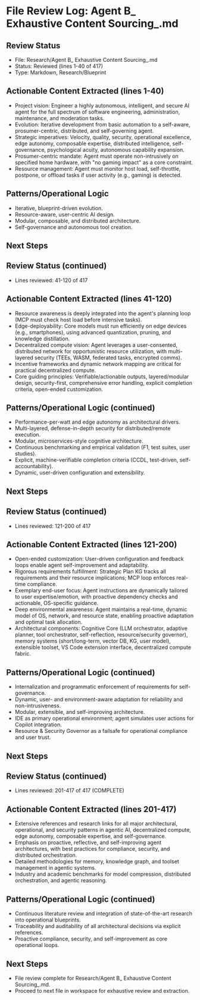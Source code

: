 # File Review Log: Agent B_ Exhaustive Content Sourcing_.md

## Review Status
- File: Research/Agent B_ Exhaustive Content Sourcing_.md
- Status: Reviewed (lines 1-40 of 417)
- Type: Markdown, Research/Blueprint

## Actionable Content Extracted (lines 1-40)
- Project vision: Engineer a highly autonomous, intelligent, and secure AI agent for the full spectrum of software engineering, administration, maintenance, and moderation tasks.
- Evolution: Iterative development from basic automation to a self-aware, prosumer-centric, distributed, and self-governing agent.
- Strategic imperatives: Velocity, quality, security, operational excellence, edge autonomy, composable expertise, distributed intelligence, self-governance, psychological acuity, autonomous capability expansion.
- Prosumer-centric mandate: Agent must operate non-intrusively on specified home hardware, with "no gaming impact" as a core constraint.
- Resource management: Agent must monitor host load, self-throttle, postpone, or offload tasks if user activity (e.g., gaming) is detected.

## Patterns/Operational Logic
- Iterative, blueprint-driven evolution.
- Resource-aware, user-centric AI design.
- Modular, composable, and distributed architecture.
- Self-governance and autonomous tool creation.

## Next Steps
  
## Review Status (continued)
- Lines reviewed: 41-120 of 417

## Actionable Content Extracted (lines 41-120)
- Resource awareness is deeply integrated into the agent's planning loop (MCP must check host load before intensive tasks).
- Edge-deployability: Core models must run efficiently on edge devices (e.g., smartphones), using advanced quantization, pruning, and knowledge distillation.
- Decentralized compute vision: Agent leverages a user-consented, distributed network for opportunistic resource utilization, with multi-layered security (TEEs, WASM, federated tasks, encrypted comms).
- Incentive frameworks and dynamic network mapping are critical for practical decentralized compute.
- Core guiding principles: Verifiable/actionable outputs, layered/modular design, security-first, comprehensive error handling, explicit completion criteria, open-ended customization.

## Patterns/Operational Logic (continued)
- Performance-per-watt and edge autonomy as architectural drivers.
- Multi-layered, defense-in-depth security for distributed/remote execution.
- Modular, microservices-style cognitive architecture.
- Continuous benchmarking and empirical validation (F1, test suites, user studies).
- Explicit, machine-verifiable completion criteria (CCDL, test-driven, self-accountability).
- Dynamic, user-driven configuration and extensibility.

## Next Steps
  
## Review Status (continued)
- Lines reviewed: 121-200 of 417

## Actionable Content Extracted (lines 121-200)
- Open-ended customization: User-driven configuration and feedback loops enable agent self-improvement and adaptability.
- Rigorous requirements fulfillment: Strategic Plan KG tracks all requirements and their resource implications; MCP loop enforces real-time compliance.
- Exemplary end-user focus: Agent instructions are dynamically tailored to user expertise/emotion, with proactive dependency checks and actionable, OS-specific guidance.
- Deep environmental awareness: Agent maintains a real-time, dynamic model of OS, network, and resource state, enabling proactive adaptation and optimal task allocation.
- Architectural components: Cognitive Core (LLM orchestrator, adaptive planner, tool orchestrator, self-reflection, resource/security governor), memory systems (short/long-term, vector DB, KG, user model), extensible toolset, VS Code extension interface, decentralized compute fabric.

## Patterns/Operational Logic (continued)
- Internalization and programmatic enforcement of requirements for self-governance.
- Dynamic, user- and environment-aware adaptation for reliability and non-intrusiveness.
- Modular, extensible, and self-improving architecture.
- IDE as primary operational environment; agent simulates user actions for Copilot integration.
- Resource & Security Governor as a failsafe for operational compliance and user trust.

## Next Steps
  
## Review Status (continued)
- Lines reviewed: 201-417 of 417 (COMPLETE)

## Actionable Content Extracted (lines 201-417)
- Extensive references and research links for all major architectural, operational, and security patterns in agentic AI, decentralized compute, edge autonomy, composable expertise, and self-governance.
- Emphasis on proactive, reflective, and self-improving agent architectures, with best practices for compliance, security, and distributed orchestration.
- Detailed methodologies for memory, knowledge graph, and toolset management in agentic systems.
- Industry and academic benchmarks for model compression, distributed orchestration, and agentic reasoning.

## Patterns/Operational Logic (continued)
- Continuous literature review and integration of state-of-the-art research into operational blueprints.
- Traceability and auditability of all architectural decisions via explicit references.
- Proactive compliance, security, and self-improvement as core operational loops.

## Next Steps
- File review complete for Research/Agent B_ Exhaustive Content Sourcing_.md.
- Proceed to next file in workspace for exhaustive review and extraction.
